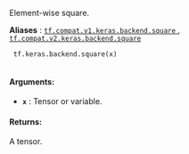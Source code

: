 Element-wise square.

**Aliases** : [ `tf.compat.v1.keras.backend.square` ](/api_docs/python/tf/keras/backend/square), [ `tf.compat.v2.keras.backend.square` ](/api_docs/python/tf/keras/backend/square)

```
 tf.keras.backend.square(x)
 
```

#### Arguments:
- **`x`** : Tensor or variable.


#### Returns:
A tensor.

